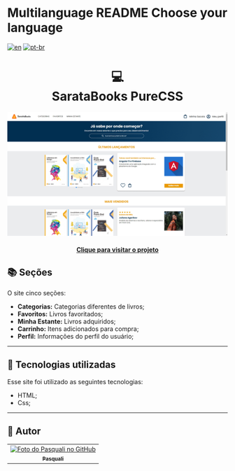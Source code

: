 # Multilanguage README Choose your language

[![en](https://img.shields.io/badge/lang-en-red.svg)](https://github.com/PasqualiRafael/SarataBooks/blob/main/README.en.md) [![pt-br](https://img.shields.io/badge/lang-pt--br-green.svg)](https://github.com/PasqualiRafael/SarataBooks)

<h1 align="center">
  💻<br>SarataBooks PureCSS
</h1>

![Resultado final do projeto](assets/img/preview_book.png)

<h4 align="center"><a href="https://sarata-books.vercel.app/">Clique para visitar o projeto</a></h4>

## 📚 Seções

O site cinco seções:

-   **Categorias:** Categorias diferentes de livros;
-   **Favoritos:** Livros favoritados;
-   **Minha Estante:** Livros adquiridos;
-   **Carrinho:** Itens adicionados para compra;
-   **Perfil:** Informações do perfil do usuário;

---

## 💼 Tecnologias utilizadas

Esse site foi utilizado as seguintes tecnologias:

-   HTML;
-   Css;

---

<h2>🦄 Autor</h2>

<table>
  <tr>
    <td align="center">
      <a href="https://github.com/PasqualiRafael">
        <img src="https://avatars.githubusercontent.com/u/71941629?v=4" width="100px;" alt="Foto do Pasquali no GitHub"/><br>
        <sub>
          <b>Pasquali</b>
        </sub>
      </a>
    </td>
  </tr>
</table>

